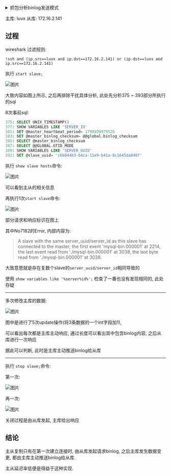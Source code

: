 <details>
<summary>抓包分析binlog发送模式</summary>
<!-- TOC -->

- [过程](#过程)
- [结论](#结论)

<!-- /TOC -->
</details>

主库: luvx 从库: 172.16.2.141

## 过程

wireshark 过滤规则:

```
!ssh and (ip.src==luvx and ip.dst==172.16.2.141) or (ip.dst==luvx and ip.src==172.16.2.141)
```
执行 `start slave;`

![图片](https://gitee.com/LuVx/img/raw/master/mysql/binlog_1.png)

大致内容如图上所示, 之后再排除干扰具体分析, 此处先分析375 ~ 393部分所执行的sql

8次事前sql:

```sql
375: SELECT UNIX_TIMESTAMP()
377: SHOW VARIABLES LIKE 'SERVER_ID'
381: SET @master_heartbeat_period= 1799999979520
383: SET @master_binlog_checksum= @@global.binlog_checksum
385: SELECT @master_binlog_checksum
387: SELECT @@GLOBAL.GTID_MODE
389: SHOW VARIABLES LIKE 'SERVER_UUID'
392: SET @slave_uuid= 'c6b644b3-64ca-11e9-b41a-8c1645da8407'
```

执行 `show slave hosts`命令:

![图片](https://gitee.com/LuVx/img/raw/master/mysql/binlog_2.png)

可以看到主从的相关信息


再执行1次`start slave`命令:

![图片](https://gitee.com/LuVx/img/raw/master/mysql/binlog_3.png)

部分请求和响应标识在图上

其中No7182的Error, 内部内容为:

> A slave with the same server_uuid/server_id as this slave has connected to the master;
> the first event 'mysql-bin.000001' at 2214, the last event read from './mysql-bin.000001' at 3038, the last byte read from './mysql-bin.000001' at 3038.

大致意思就是存在复数个slave的`server_uuid/server_id`相同导致的

使用 `show variables like '%server%id%';` 检查了一番也没有发现相同的, 此处存疑

---

多次修改主库的数据:

![图片](https://gitee.com/LuVx/img/raw/master/mysql/binlog_4.png)

图中是进行了5次update操作(将3条数据的一个int字段加1),

可以看出每次都是主库主动响应, 通过长度可以看出其中包含binlog内容, 之后从库进行一次响应

据此可以判断, 此时是主库主动推送binlog给从库

---

执行 `stop slave;`命令:

第一次:

![图片](https://gitee.com/LuVx/img/raw/master/mysql/binlog_5.png)

再一次:

![图片](https://gitee.com/LuVx/img/raw/master/mysql/binlog_6.png)

关闭过程是由从库发起, 主库给出响应

## 结论

主从复制只有在第一次建立连接时, 由从库发起请求binlog, 之后主库发生数据变更, 都由主库主动推送binlog给从库.

主从延迟率低便是得益于这种实现.

